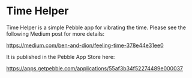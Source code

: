 # Time Helper

Time Helper is a simple Pebble app for vibrating the time. Please see the following Medium post for more details:

<https://medium.com/ben-and-dion/feeling-time-378e44e31ee0>

It is published in the Pebble App Store here:

<https://apps.getpebble.com/applications/55af3b34f52274489e000037>
